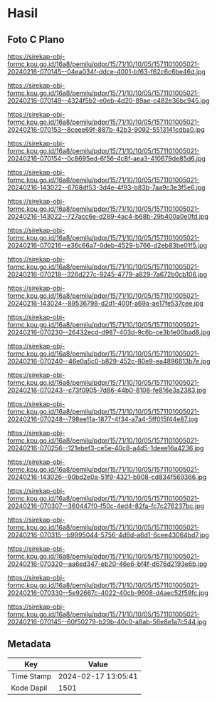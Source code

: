 # Hasil

## Foto C Plano

https://sirekap-obj-formc.kpu.go.id/16a8/pemilu/pdpr/15/71/10/10/05/1571101005021-20240216-070145--04ea034f-ddce-4001-bf63-f62c6c6be46d.jpg

https://sirekap-obj-formc.kpu.go.id/16a8/pemilu/pdpr/15/71/10/10/05/1571101005021-20240216-070149--4324f5b2-e0eb-4d20-89ae-c482e36bc945.jpg

https://sirekap-obj-formc.kpu.go.id/16a8/pemilu/pdpr/15/71/10/10/05/1571101005021-20240216-070153--8ceee69f-887b-42b3-9092-5513141cdba0.jpg

https://sirekap-obj-formc.kpu.go.id/16a8/pemilu/pdpr/15/71/10/10/05/1571101005021-20240216-070154--0c8695ed-6f56-4c8f-aea3-410679de85d6.jpg

https://sirekap-obj-formc.kpu.go.id/16a8/pemilu/pdpr/15/71/10/10/05/1571101005021-20240216-143022--6768df53-3d4e-4f93-b83b-7aa9c3e3f5e6.jpg

https://sirekap-obj-formc.kpu.go.id/16a8/pemilu/pdpr/15/71/10/10/05/1571101005021-20240216-143022--727acc6e-d289-4ac4-b68b-29b400a0e0fd.jpg

https://sirekap-obj-formc.kpu.go.id/16a8/pemilu/pdpr/15/71/10/10/05/1571101005021-20240216-070216--e36c66a7-0deb-4529-b766-d2eb83be01f5.jpg

https://sirekap-obj-formc.kpu.go.id/16a8/pemilu/pdpr/15/71/10/10/05/1571101005021-20240216-070218--326d227c-9245-4779-a829-7a672b0cb106.jpg

https://sirekap-obj-formc.kpu.go.id/16a8/pemilu/pdpr/15/71/10/10/05/1571101005021-20240216-143024--89536798-d2d1-400f-a69a-ae17fe537cee.jpg

https://sirekap-obj-formc.kpu.go.id/16a8/pemilu/pdpr/15/71/10/10/05/1571101005021-20240216-070230--26432ecd-d987-403d-9c6b-ce3b1e00bad8.jpg

https://sirekap-obj-formc.kpu.go.id/16a8/pemilu/pdpr/15/71/10/10/05/1571101005021-20240216-070240--46e0a5c0-b829-452c-80e9-ea4896813b7e.jpg

https://sirekap-obj-formc.kpu.go.id/16a8/pemilu/pdpr/15/71/10/10/05/1571101005021-20240216-070243--c73f0905-7d86-44b0-8108-fe816e3a2383.jpg

https://sirekap-obj-formc.kpu.go.id/16a8/pemilu/pdpr/15/71/10/10/05/1571101005021-20240216-070248--798ee11a-1877-4f34-a7a4-5ff015f44e87.jpg

https://sirekap-obj-formc.kpu.go.id/16a8/pemilu/pdpr/15/71/10/10/05/1571101005021-20240216-070256--121ebef3-ce5e-40c8-a4d5-1deee16a4236.jpg

https://sirekap-obj-formc.kpu.go.id/16a8/pemilu/pdpr/15/71/10/10/05/1571101005021-20240216-143026--90bd2e0a-51f9-4321-b908-cd834f569366.jpg

https://sirekap-obj-formc.kpu.go.id/16a8/pemilu/pdpr/15/71/10/10/05/1571101005021-20240216-070307--360447f0-f50c-4ed4-82fa-fc7c276237bc.jpg

https://sirekap-obj-formc.kpu.go.id/16a8/pemilu/pdpr/15/71/10/10/05/1571101005021-20240216-070315--b9995044-5756-4d6d-a6d1-6cee43064bd7.jpg

https://sirekap-obj-formc.kpu.go.id/16a8/pemilu/pdpr/15/71/10/10/05/1571101005021-20240216-070320--aa6ed347-eb20-46e6-bf4f-d676d2193e6b.jpg

https://sirekap-obj-formc.kpu.go.id/16a8/pemilu/pdpr/15/71/10/10/05/1571101005021-20240216-070330--5e92667c-4022-40cb-9608-d4aec52f59fc.jpg

https://sirekap-obj-formc.kpu.go.id/16a8/pemilu/pdpr/15/71/10/10/05/1571101005021-20240216-070145--60f50279-b29b-40c0-a8ab-56e8e1a7c544.jpg


## Metadata

| Key        | Value               |
| ---------- | ------------------- |
| Time Stamp | 2024-02-17 13:05:41 |
| Kode Dapil | 1501                |



